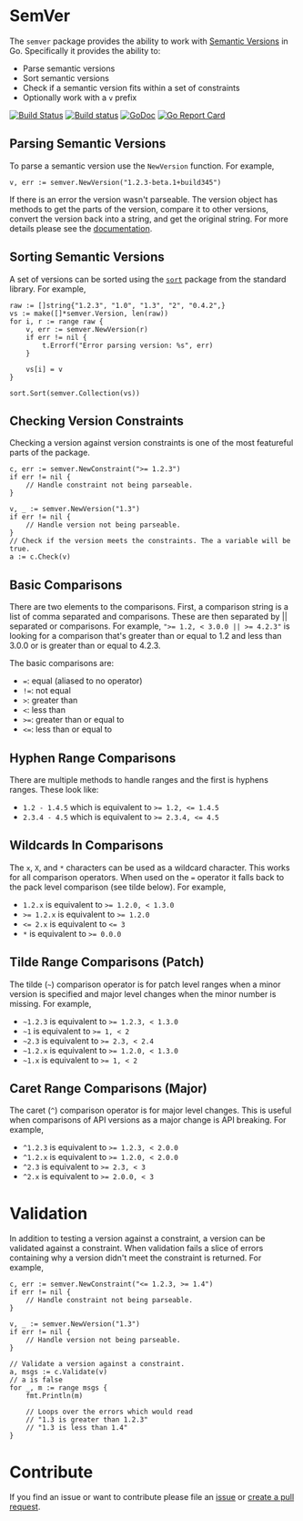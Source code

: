 # SemVer

The `semver` package provides the ability to work with [Semantic Versions](http://semver.org) in Go. Specifically it provides the ability to:

* Parse semantic versions
* Sort semantic versions
* Check if a semantic version fits within a set of constraints
* Optionally work with a `v` prefix

[![Build Status](https://travis-ci.org/Masterminds/semver.svg)](https://travis-ci.org/Masterminds/semver) [![Build status](https://ci.appveyor.com/api/projects/status/jfk66lib7hb985k8/branch/master?svg=true&passingText=windows%20build%20passing&failingText=windows%20build%20failing)](https://ci.appveyor.com/project/mattfarina/semver/branch/master) [![GoDoc](https://godoc.org/github.com/Masterminds/semver?status.png)](https://godoc.org/github.com/Masterminds/semver) [![Go Report Card](http://goreportcard.com/badge/Masterminds/semver)](http://goreportcard.com/report/Masterminds/semver)

## Parsing Semantic Versions

To parse a semantic version use the `NewVersion` function. For example,

    v, err := semver.NewVersion("1.2.3-beta.1+build345")

If there is an error the version wasn't parseable. The version object has methods
to get the parts of the version, compare it to other versions, convert the
version back into a string, and get the original string. For more details
please see the [documentation](https://godoc.org/github.com/Masterminds/semver).

## Sorting Semantic Versions

A set of versions can be sorted using the [`sort`](https://golang.org/pkg/sort/)
package from the standard library. For example,

    raw := []string{"1.2.3", "1.0", "1.3", "2", "0.4.2",}
    vs := make([]*semver.Version, len(raw))
	for i, r := range raw {
		v, err := semver.NewVersion(r)
		if err != nil {
			t.Errorf("Error parsing version: %s", err)
		}

		vs[i] = v
	}

	sort.Sort(semver.Collection(vs))

## Checking Version Constraints

Checking a version against version constraints is one of the most featureful
parts of the package.

    c, err := semver.NewConstraint(">= 1.2.3")
    if err != nil {
        // Handle constraint not being parseable.
    }

    v, _ := semver.NewVersion("1.3")
    if err != nil {
        // Handle version not being parseable.
    }
    // Check if the version meets the constraints. The a variable will be true.
    a := c.Check(v)

## Basic Comparisons

There are two elements to the comparisons. First, a comparison string is a list
of comma separated and comparisons. These are then separated by || separated or
comparisons. For example, `">= 1.2, < 3.0.0 || >= 4.2.3"` is looking for a
comparison that's greater than or equal to 1.2 and less than 3.0.0 or is
greater than or equal to 4.2.3.

The basic comparisons are:

* `=`: equal (aliased to no operator)
* `!=`: not equal
* `>`: greater than
* `<`: less than
* `>=`: greater than or equal to
* `<=`: less than or equal to

## Hyphen Range Comparisons

There are multiple methods to handle ranges and the first is hyphens ranges.
These look like:

* `1.2 - 1.4.5` which is equivalent to `>= 1.2, <= 1.4.5`
* `2.3.4 - 4.5` which is equivalent to `>= 2.3.4, <= 4.5`

## Wildcards In Comparisons

The `x`, `X`, and `*` characters can be used as a wildcard character. This works
for all comparison operators. When used on the `=` operator it falls
back to the pack level comparison (see tilde below). For example,

* `1.2.x` is equivalent to `>= 1.2.0, < 1.3.0`
* `>= 1.2.x` is equivalent to `>= 1.2.0`
* `<= 2.x` is equivalent to `<= 3`
* `*` is equivalent to `>= 0.0.0`

## Tilde Range Comparisons (Patch)

The tilde (`~`) comparison operator is for patch level ranges when a minor
version is specified and major level changes when the minor number is missing.
For example,

* `~1.2.3` is equivalent to `>= 1.2.3, < 1.3.0`
* `~1` is equivalent to `>= 1, < 2`
* `~2.3` is equivalent to `>= 2.3, < 2.4`
* `~1.2.x` is equivalent to `>= 1.2.0, < 1.3.0`
* `~1.x` is equivalent to `>= 1, < 2`

## Caret Range Comparisons (Major)

The caret (`^`) comparison operator is for major level changes. This is useful
when comparisons of API versions as a major change is API breaking. For example,

* `^1.2.3` is equivalent to `>= 1.2.3, < 2.0.0`
* `^1.2.x` is equivalent to `>= 1.2.0, < 2.0.0`
* `^2.3` is equivalent to `>= 2.3, < 3`
* `^2.x` is equivalent to `>= 2.0.0, < 3`

# Validation

In addition to testing a version against a constraint, a version can be validated
against a constraint. When validation fails a slice of errors containing why a
version didn't meet the constraint is returned. For example,

    c, err := semver.NewConstraint("<= 1.2.3, >= 1.4")
    if err != nil {
        // Handle constraint not being parseable.
    }

    v, _ := semver.NewVersion("1.3")
    if err != nil {
        // Handle version not being parseable.
    }

    // Validate a version against a constraint.
    a, msgs := c.Validate(v)
    // a is false
    for _, m := range msgs {
        fmt.Println(m)

        // Loops over the errors which would read
        // "1.3 is greater than 1.2.3"
        // "1.3 is less than 1.4"
    }

# Contribute

If you find an issue or want to contribute please file an [issue](https://github.com/Masterminds/semver/issues)
or [create a pull request](https://github.com/Masterminds/semver/pulls).
